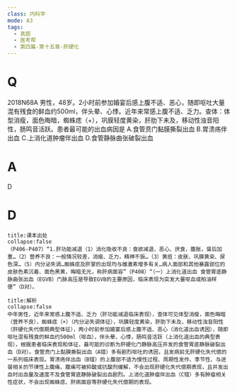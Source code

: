 ```yaml
---
class: 内科学
mode: A3
tags:
  - 真题
  - 医考帮
  - 第四篇-第十五章-肝硬化
---
```


# Q
2018N68A 男性，48岁。2小时前参加婚宴后感上腹不适、恶心，随即呕吐大量混有残食的鲜血约500ml，伴头晕、心悸。近年来常感上腹不适、乏力。查体：体型消瘦，面色晦暗，蜘蛛痣（+），巩膜轻度黄染，肝肋下未及，移动性浊音阳性，肠鸣音活跃。患者最可能的出血病因是
A.食管贲门黏膜撕裂出血
B.胃溃疡伴出血
C.上消化道肿瘤伴出血
D.食管静脉曲张破裂出血

# A
D
# D
```ad-note
title:课本出处
collapse:false
（P406-P407）“1.肝功能减退（1）消化吸收不良：食欲减退、恶心、厌食，腹胀，餐后加重…（2）营养不良：一般情况较差，消瘦、乏力，精神不振…（3）黄疸：皮肤、巩膜黄染、尿色深…（5）内分泌失调…蜘蛛痣及肝掌的出现均与雌激素增多有关…病人面部和其他暴露部位的皮肤色素沉着、面色黑黄，晦暗无光，称肝病面容”（P408）“（一）上消化道出血 食管胃底静脉曲张出血（EGVB）门脉高压是导致EGVB的主要原因，临床表现为突发大量呕血或柏油样便”（D对）。
```

```ad-summary
title:解析
collapse:false
中年男性，近年来常感上腹不适、乏力（肝功能减退临床表现），查体可见体型消瘦，面色晦暗（营养不良），蜘蛛痣（+）（内分泌失调体征），巩膜轻度黄染，肝肋下未及，移动性浊音阳性（肝硬化失代偿期典型体征），两小时前参加婚宴后感上腹不适、恶心（消化道出血诱因），随即呕吐混有残食的鲜血约500ml（呕血），伴头晕、心悸，肠鸣音活跃（上消化道出血的典型表现），根据患者临床表现和体征，最可能的诊断为肝硬化门静脉高压并发的食管胃底静脉破裂出血（D对）。食管贲门上黏膜撕裂出血（A错）多有剧烈呕吐的诱因，且发病前无肝硬化失代偿的一系列临床表现。胃溃疡伴出血（B错）的上腹部不适为慢性过程、周期性发作、季节性、与进餐相关的节律性上腹痛，腹痛可被抑酸或抗酸剂缓解，不会出现肝硬化失代偿期表现，且并发出血时出血量及速度不及食管胃底静脉破裂出血剧烈。上消化道肿瘤伴出血（C错）多有肿瘤相关性症状，不会出现蜘蛛痣、肝病面容等肝硬化失代偿期的表现。
```

